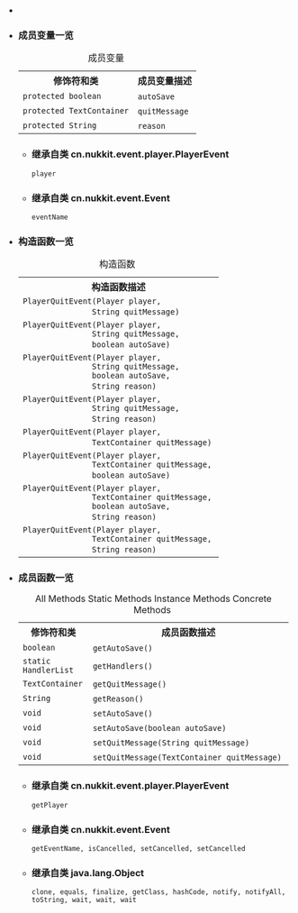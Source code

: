 <div class="summary">
<ul class="blockList">
<li class="blockList">

<li class="blockList"><a name="field.summary">
<!--   -->
</a>
<h3>成员变量一览</h3>
<table class="memberSummary" border="0" cellpadding="3" cellspacing="0" summary="Field Summary table, listing fields, and an explanation">
<caption><span>成员变量</span><span class="tabEnd"> </span></caption>
<tr>
<th>修饰符和类</th>
<th>成员变量描述</th>
</tr>
<tr class="altColor">
<td class="colFirst"><code>protected boolean</code></td>
<td class="colLast"><code><span class="memberNameLink"><a >autoSave</a></span></code> </td>
</tr>
<tr class="rowColor">
<td class="colFirst"><code>protected <a  title="class in cn.nukkit.lang">TextContainer</a></code></td>
<td class="colLast"><code><span class="memberNameLink"><a >quitMessage</a></span></code> </td>
</tr>
<tr class="altColor">
<td class="colFirst"><code>protected <a  title="class or interface in java.lang">String</a></code></td>
<td class="colLast"><code><span class="memberNameLink"><a >reason</a></span></code> </td>
</tr>
</table>
<ul class="blockList">
<li class="blockList"><a name="fields.inherited.from.class.cn.nukkit.event.player.PlayerEvent">
<!--   -->
</a>
<h3>继承自类 cn.nukkit.event.player.<a  title="class in cn.nukkit.event.player">PlayerEvent</a></h3>
<code><a >player</a></code></li>
</ul>
<ul class="blockList">
<li class="blockList"><a name="fields.inherited.from.class.cn.nukkit.event.Event">
<!--   -->
</a>
<h3>继承自类 cn.nukkit.event.<a  title="class in cn.nukkit.event">Event</a></h3>
<code><a >eventName</a></code></li>
</ul>
</li>
</ul>
<!-- ======== CONSTRUCTOR SUMMARY ======== -->
<ul class="blockList">
<li class="blockList"><a name="constructor.summary">
<!--   -->
</a>
<h3>构造函数一览</h3>
<table class="memberSummary" border="0" cellpadding="3" cellspacing="0" summary="Constructor Summary table, listing constructors, and an explanation">
<caption><span>构造函数</span><span class="tabEnd"> </span></caption>
<tr>
<th>构造函数描述</th>
</tr>
<tr class="altColor">
<td class="colOne"><code><span class="memberNameLink"><a >PlayerQuitEvent</a></span>(<a  title="class in cn.nukkit">Player</a> player,
               <a  title="class or interface in java.lang">String</a> quitMessage)</code> </td>
</tr>
<tr class="rowColor">
<td class="colOne"><code><span class="memberNameLink"><a >PlayerQuitEvent</a></span>(<a  title="class in cn.nukkit">Player</a> player,
               <a  title="class or interface in java.lang">String</a> quitMessage,
               boolean autoSave)</code> </td>
</tr>
<tr class="altColor">
<td class="colOne"><code><span class="memberNameLink"><a >PlayerQuitEvent</a></span>(<a  title="class in cn.nukkit">Player</a> player,
               <a  title="class or interface in java.lang">String</a> quitMessage,
               boolean autoSave,
               <a  title="class or interface in java.lang">String</a> reason)</code> </td>
</tr>
<tr class="rowColor">
<td class="colOne"><code><span class="memberNameLink"><a >PlayerQuitEvent</a></span>(<a  title="class in cn.nukkit">Player</a> player,
               <a  title="class or interface in java.lang">String</a> quitMessage,
               <a  title="class or interface in java.lang">String</a> reason)</code> </td>
</tr>
<tr class="altColor">
<td class="colOne"><code><span class="memberNameLink"><a >PlayerQuitEvent</a></span>(<a  title="class in cn.nukkit">Player</a> player,
               <a  title="class in cn.nukkit.lang">TextContainer</a> quitMessage)</code> </td>
</tr>
<tr class="rowColor">
<td class="colOne"><code><span class="memberNameLink"><a >PlayerQuitEvent</a></span>(<a  title="class in cn.nukkit">Player</a> player,
               <a  title="class in cn.nukkit.lang">TextContainer</a> quitMessage,
               boolean autoSave)</code> </td>
</tr>
<tr class="altColor">
<td class="colOne"><code><span class="memberNameLink"><a >PlayerQuitEvent</a></span>(<a  title="class in cn.nukkit">Player</a> player,
               <a  title="class in cn.nukkit.lang">TextContainer</a> quitMessage,
               boolean autoSave,
               <a  title="class or interface in java.lang">String</a> reason)</code> </td>
</tr>
<tr class="rowColor">
<td class="colOne"><code><span class="memberNameLink"><a >PlayerQuitEvent</a></span>(<a  title="class in cn.nukkit">Player</a> player,
               <a  title="class in cn.nukkit.lang">TextContainer</a> quitMessage,
               <a  title="class or interface in java.lang">String</a> reason)</code> </td>
</tr>
</table>
</li>
</ul>
<!-- ========== METHOD SUMMARY =========== -->
<ul class="blockList">
<li class="blockList"><a name="method.summary">
<!--   -->
</a>
<h3>成员函数一览</h3>
<table class="memberSummary" border="0" cellpadding="3" cellspacing="0" summary="Method Summary table, listing methods, and an explanation">
<caption><span id="t0" class="activeTableTab"><span>All Methods</span><span class="tabEnd"> </span></span><span id="t1" class="tableTab"><span><a >Static Methods</a></span><span class="tabEnd"> </span></span><span id="t2" class="tableTab"><span><a >Instance Methods</a></span><span class="tabEnd"> </span></span><span id="t4" class="tableTab"><span><a >Concrete Methods</a></span><span class="tabEnd"> </span></span></caption>
<tr>
<th>修饰符和类</th>
<th>成员函数描述</th>
</tr>
<tr id="i0" class="altColor">
<td class="colFirst"><code>boolean</code></td>
<td class="colLast"><code><span class="memberNameLink"><a >getAutoSave</a></span>()</code> </td>
</tr>
<tr id="i1" class="rowColor">
<td class="colFirst"><code>static <a  title="class in cn.nukkit.event">HandlerList</a></code></td>
<td class="colLast"><code><span class="memberNameLink"><a >getHandlers</a></span>()</code> </td>
</tr>
<tr id="i2" class="altColor">
<td class="colFirst"><code><a  title="class in cn.nukkit.lang">TextContainer</a></code></td>
<td class="colLast"><code><span class="memberNameLink"><a >getQuitMessage</a></span>()</code> </td>
</tr>
<tr id="i3" class="rowColor">
<td class="colFirst"><code><a  title="class or interface in java.lang">String</a></code></td>
<td class="colLast"><code><span class="memberNameLink"><a >getReason</a></span>()</code> </td>
</tr>
<tr id="i4" class="altColor">
<td class="colFirst"><code>void</code></td>
<td class="colLast"><code><span class="memberNameLink"><a >setAutoSave</a></span>()</code> </td>
</tr>
<tr id="i5" class="rowColor">
<td class="colFirst"><code>void</code></td>
<td class="colLast"><code><span class="memberNameLink"><a >setAutoSave</a></span>(boolean autoSave)</code> </td>
</tr>
<tr id="i6" class="altColor">
<td class="colFirst"><code>void</code></td>
<td class="colLast"><code><span class="memberNameLink"><a >setQuitMessage</a></span>(<a  title="class or interface in java.lang">String</a> quitMessage)</code> </td>
</tr>
<tr id="i7" class="rowColor">
<td class="colFirst"><code>void</code></td>
<td class="colLast"><code><span class="memberNameLink"><a >setQuitMessage</a></span>(<a  title="class in cn.nukkit.lang">TextContainer</a> quitMessage)</code> </td>
</tr>
</table>
<ul class="blockList">
<li class="blockList"><a name="methods.inherited.from.class.cn.nukkit.event.player.PlayerEvent">
<!--   -->
</a>
<h3>继承自类 cn.nukkit.event.player.<a  title="class in cn.nukkit.event.player">PlayerEvent</a></h3>
<code><a >getPlayer</a></code></li>
</ul>
<ul class="blockList">
<li class="blockList"><a name="methods.inherited.from.class.cn.nukkit.event.Event">
<!--   -->
</a>
<h3>继承自类 cn.nukkit.event.<a  title="class in cn.nukkit.event">Event</a></h3>
<code><a >getEventName</a>, <a >isCancelled</a>, <a >setCancelled</a>, <a >setCancelled</a></code></li>
</ul>
<ul class="blockList">
<li class="blockList"><a name="methods.inherited.from.class.java.lang.Object">
<!--   -->
</a>
<h3>继承自类 java.lang.<a  title="class or interface in java.lang">Object</a></h3>
<code><a  title="class or interface in java.lang">clone</a>, <a  title="class or interface in java.lang">equals</a>, <a  title="class or interface in java.lang">finalize</a>, <a  title="class or interface in java.lang">getClass</a>, <a  title="class or interface in java.lang">hashCode</a>, <a  title="class or interface in java.lang">notify</a>, <a  title="class or interface in java.lang">notifyAll</a>, <a  title="class or interface in java.lang">toString</a>, <a  title="class or interface in java.lang">wait</a>, <a  title="class or interface in java.lang">wait</a>, <a  title="class or interface in java.lang">wait</a></code></li>
</ul>
</li>
</ul>
</li>
</ul>
</div>
